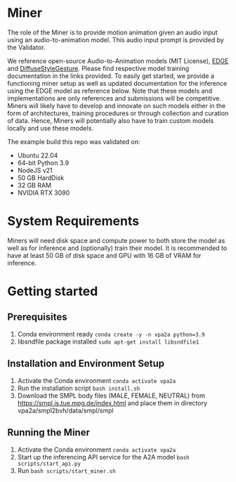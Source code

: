 # Miner
The role of the Miner is to provide motion animation given an audio input using an audio-to-animation model. This audio input prompt is provided by the Validator.

We reference open-source Audio-to-Animation models (MIT License), [EDGE](https://github.com/Stanford-TML/EDGE/tree/main) and [DiffuseStyleGesture](https://github.com/YoungSeng/DiffuseStyleGesture). Please find respective model training documentation in the links provided. To easily get started, we provide a functioning miner setup as well as updated documentation for the inference using the EDGE model as reference below. Note that these models and implementations are only references and submissions will be competitive. Miners will likely have to develop and innovate on such models either in the form of architectures, training procedures or through collection and curation of data. Hence, Miners will potentially also have to train custom models locally and use these models.

The example build this repo was validated on:
 - Ubuntu 22.04
 - 64-bit Python 3.9
 - NodeJS v21
 - 50 GB HardDisk
 - 32 GB RAM
 - NVIDIA RTX 3090

# System Requirements
Miners will need disk space and compute power to both store the model as well as for inference and (optionally) train their model. It is recommended to have at least 50 GB of disk space and GPU with 16 GB of VRAM for inference.

# Getting started
## Prerequisites

1. Conda environment ready `conda create -y -n vpa2a python=3.9`
2. libsndfile package installed `sudo apt-get install libsndfile1`


## Installation and Environment Setup

1. Activate the Conda environment `conda activate vpa2a`
2. Run the installation script `bash install.sh`
3. Download the SMPL body files (MALE, FEMALE, NEUTRAL) from https://smpl.is.tue.mpg.de/index.html and place them in directory vpa2a/smpl2bvh/data/smpl/smpl

## Running the Miner

1. Activate the Conda environment `conda activate vpa2a`
2. Start up the inferencing API service for the A2A model `bash scripts/start_api.py`
3. Run `bash scripts/start_miner.sh`
